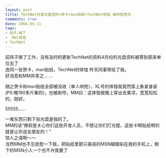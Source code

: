 ```yaml
---
layout: post
title: TechNet月度光盘资料+贺卡+msn贴纸+TechNet体恤 被哄抢而光
comments: true
date: 2004-05-11
tags:
- ASP.NET
- .Net其他
- TechNet
---
```


<p>前阵子换了工作，没有及时的更新TechNet的资料4月份的光盘资料被寄到原来单位去了<br />连同一张贺卡，msn贴纸，TechNet的体恤 昨天同事带给了我。<br />好消息和MM共享之... ...</p>
<p>随之贺卡和msn贴纸全部被没收（单人哄抢），XL号的体恤我竟然穿上象紧身装(PS:俺190多斤重的)，也被剥夺，MM曰：这体恤我晚上穿出去乘凉，宽宽松松的，刚好。</p>
<p>55555......</p>
<p>一堆东西只剩下张光盘是我的了。<br />MM的话“微软是关心你们这些开发人员，不想让你们打光棍，这些卡啊贴纸啊的就是让你送女朋友的！”<br />惊人之语啊～～<br />当然MM也不忘抚慰一下我，把贴纸里那只美丽的MSN蝴蝶贴在我的手机上，剩下的MSN小人一个也不许我要了</p>				
